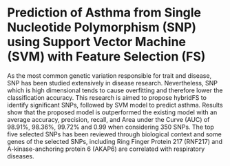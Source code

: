 # Prediction of Asthma from Single Nucleotide Polymorphism (SNP) using Support Vector Machine (SVM) with Feature Selection (FS)

As the most common genetic variation responsible for trait and disease, SNP has been studied extensively in disease research. Nevertheless, SNP which is high dimensional tends to cause overfitting and therefore lower the classification accuracy. This research is aimed to propose hybridFS to identify significant SNPs, followed by SVM model to predict asthma. Results show that the proposed model is outperformed the existing model with an average accuracy, precision, recall, and Area under the Curve (AUC) of 98.91%, 98.36%, 99.72% and 0.99 when considering 350 SNPs. The top five selected SNPs has been reviewed through biological context and some genes of the selected SNPs, including Ring Finger Protein 217 (RNF217) and A-kinase-anchoring protein 6 (AKAP6) are correlated with respiratory diseases.
